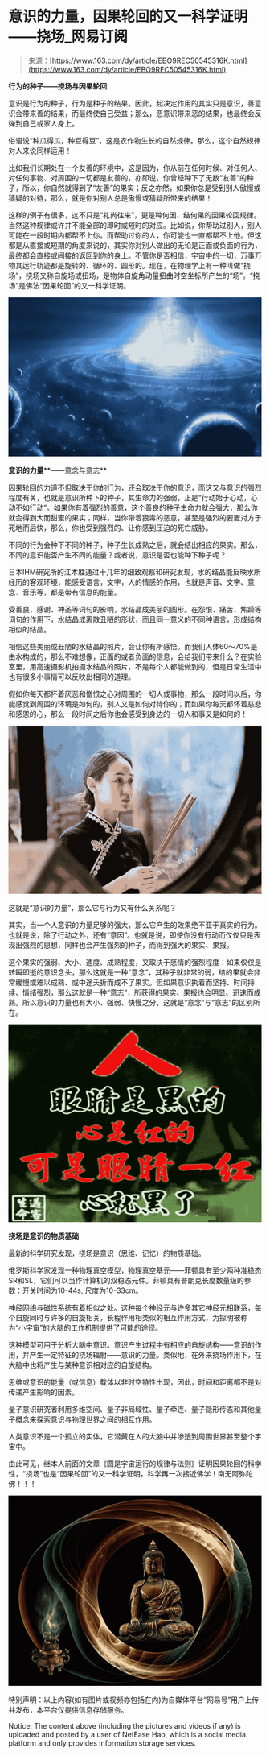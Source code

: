 <!--yml
category: 未分类
date: 2022-11-09 19:24:57
-->

# 意识的力量，因果轮回的又一科学证明——挠场_网易订阅

> 来源：[https://www.163.com/dy/article/EBO9REC50545316K.html](https://www.163.com/dy/article/EBO9REC50545316K.html)

**行为的种子——挠场与因果轮回**

意识是行为的种子，行为是种子的结果。因此，起决定作用的其实只是意识，善意识会带来善的结果，而最终使自己受益；那么，恶意识带来恶的结果，也最终会反弹到自己或家人身上。

俗语说“种瓜得瓜，种豆得豆”，这是农作物生长的自然规律。那么，这个自然规律对人来说同样适用！

比如我们长期处在一个友善的环境中，这是因为，你从前在任何时候、对任何人、对任何事物、对周围的一切都是友善的，亦即说，你曾经种下了无数“友善”的种子，所以，你自然就得到了“友善”的果实；反之亦然，如果你总是受到别人傲慢或猜疑的对待，那么，就是你对别人总是傲慢或猜疑所带来的结果！

这样的例子有很多，这不只是“礼尚往来”，更是种何因、结何果的因果轮回规律。当然这种规律或许并不能全部的即时或短时的对应。比如说，你帮助过别人，别人可能在一段时期内都帮不上你。而帮助过你的人，你可能也一直都帮不上他。但这都是从直接或短期的角度来说的，其实你对别人做出的无论是正面或负面的行为，最终都会直接或间接的返回到你的身上。不管你是否相信，宇宙中的一切，万事万物其运行轨迹都是旋转的、循环的、圆形的。现在，在物理学上有一种叫做“挠场”，挠场又称自旋场或扭场，是物体自旋角动量扭曲时空坐标所产生的“场”。“挠场”是佛法“因果轮回”的又一科学证明。

![](img/27a09729d700380bac519d206f8adb48.png)

**意识的力量****——意念与意志**

因果轮回的力道不但取决于你的行为，还会取决于你的意识，而这又与意识的强烈程度有关，也就是意识所种下的种子，其生命力的强弱，正是“行动始于心动，心动不如行动”。如果你有着强烈的善意，这个善良的种子生命力就会强大，那么你就会得到大而甜蜜的果实；同样，当你带着狠毒的恶意，甚至是强烈的要置对方于死地而后快，那么，你也受到强烈的、让你感到压迫的死亡威胁。

不同的行为会种下不同的种子，种子生长成熟之后，就会结出相应的果实。那么，不同的意识能否产生不同的能量？或者说，意识是否也能种下种子呢？

日本IHM研究所的江本胜通过十几年的细致观察和研究发现，水的结晶能反映水所经历的客观环境，能感受语言，文字，人的情感的作用，也就是声音、文字、意念、音乐等，都是带有信息的能量。

受善良、感谢、神圣等词句的影响，水结晶成美丽的图形。在怨恨、痛苦、焦躁等词句的作用下，水结晶成离散丑陋的形状，而且同一意义的不同种语言，形成结构相似的结晶。

相信这些美丽或丑陋的水结晶的照片，会让你有所感悟。而我们人体60～70%是由水构成的，那么不难想像，正面的或者负面的信息，会给我们带来什么？在实验室里，用高速摄影机拍摄水结晶的照片，不是每个人都能做到的，但是日常生活中也有很多小事情可以反映出相同的道理。

假如你每天都怀着厌恶和憎恨之心对周围的一切人或事物，那么一段时间以后，你能感觉到周围的环境是如何的，别人又是如何对待你的；而如果你每天都怀着慈悲和感恩的心，那么一段时间之后你也会感受到身边的一切人和事又是如何的！

![](img/32c4c487e3282021e4e4f76f0add3b9c.png)

这就是“意识的力量”，那么它与行为又有什么关系呢？

其实，当一个人意识的力量足够的强大，那么它产生的效果绝不亚于真实的行为。也就是说，除了行动之外，还有“意因”。也就是说，即使你没有行动而仅仅只是表现出强烈的思想，同样也会产生强烈的种子，而得到强大的果实、果报。

这个果实的强弱、大小、速度、成熟程度，又取决于感情的强烈程度：如果仅仅是转瞬即逝的意识念头，那么这就是一种“意念”，其种子就非常的弱，结的果就会非常缓慢或难以成熟、或中途夭折而成不了果实。但如果意识执着而坚持、时间持续、情绪强烈，那么这就是一种“意志”，所获得的果实、果报也会明显、迅速而成熟。所以意识的力量也有大小、强弱、快慢之分，这就是“意念”与“意志”的区别所在。

![](img/074247cfa4e5e9a5612fb372736b74f0.png)

**挠场是意识的物质基础**

最新的科学研究发现，挠场是意识（思维、记忆）的物质基础。

俄罗斯科学家发现一种物理真空模型，物理真空基元——菲顿具有至少两种准稳态SR和SL，它们可以当作计算机的双稳态元件。菲顿具有普朗克长度数量级的参数：开关时间为10-44s, 尺度为10-33cm。

神经网络与磁性系统有着相似之处。这种每个神经元与许多其它神经元相联系，每个自旋同时与许多的自旋相关，长程作用相类似的相互作用方式，为探明被称为“小宇宙”的大脑的工作机制提供了可能的途径。

这种模型可用于分析大脑中意识。意识产生过程中有相应的自旋结构——意识的作用，并产生一定特征的挠场辐射——意识的力量。类似地，在外来挠场作用下，在大脑中也将产生与某种意识相对应的自旋结构。

思维或意识的能量（或信息）载体以非时空特性出现，因此，时间和距离都不是对传递产生影响的因素。

量子意识研究者利用多维空间、量子非局域性、量子牵连、量子隐形传态和其他量子概念来探索意识与物理世界之间的相互作用。

人类意识不是一个孤立的实体，它潜藏在人的大脑中并渗透到周围世界甚至整个宇宙中。

由此可见，继本人前面的文章《圆是宇宙运行的规律与法则》证明因果轮回的科学性，“挠场”也是“因果轮回”的又一科学证明，科学再一次接近佛学！南无阿弥陀佛！！！

![](img/710793f29ed40af00e2ff87ad0c74928.png)

 特别声明：以上内容(如有图片或视频亦包括在内)为自媒体平台“网易号”用户上传并发布，本平台仅提供信息存储服务。

Notice: The content above (including the pictures and videos if any) is uploaded and posted by a user of NetEase Hao, which is a social media platform and only provides information storage services.